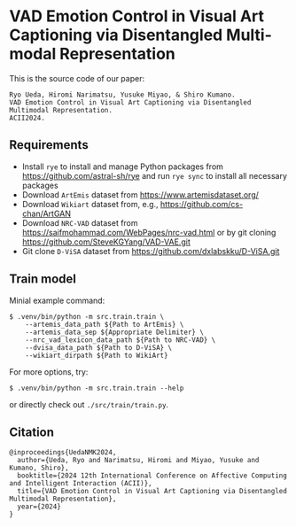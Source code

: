 # VAD Emotion Control in Visual Art Captioning via Disentangled Multi-modal Representation

This is the source code of our paper:
```
Ryo Ueda, Hiromi Narimatsu, Yusuke Miyao, & Shiro Kumano.
VAD Emotion Control in Visual Art Captioning via Disentangled Multimodal Representation.
ACII2024.
```

## Requirements
- Install `rye` to install and manage Python packages from https://github.com/astral-sh/rye and run `rye sync` to install all necessary packages
- Download `ArtEmis` dataset from https://www.artemisdataset.org/
- Download `Wikiart` dataset from, e.g., https://github.com/cs-chan/ArtGAN
- Download `NRC-VAD` dataset from https://saifmohammad.com/WebPages/nrc-vad.html or by git cloning https://github.com/SteveKGYang/VAD-VAE.git
- Git clone `D-ViSA` dataset from https://github.com/dxlabskku/D-ViSA.git

## Train model
Minial example command:
```
$ .venv/bin/python -m src.train.train \
    --artemis_data_path ${Path to ArtEmis} \
    --artemis_data_sep ${Appropriate Delimiter} \
    --nrc_vad_lexicon_data_path ${Path to NRC-VAD} \
    --dvisa_data_path ${Path to D-ViSA} \
    --wikiart_dirpath ${Path to WikiArt}
```

For more options, try:
```
$ .venv/bin/python -m src.train.train --help
```
or directly check out `./src/train/train.py`.

## Citation

```
@inproceedings{UedaNMK2024,
  author={Ueda, Ryo and Narimatsu, Hiromi and Miyao, Yusuke and Kumano, Shiro},
  booktitle={2024 12th International Conference on Affective Computing and Intelligent Interaction (ACII)}, 
  title={VAD Emotion Control in Visual Art Captioning via Disentangled Multimodal Representation},
  year={2024}
}
```
